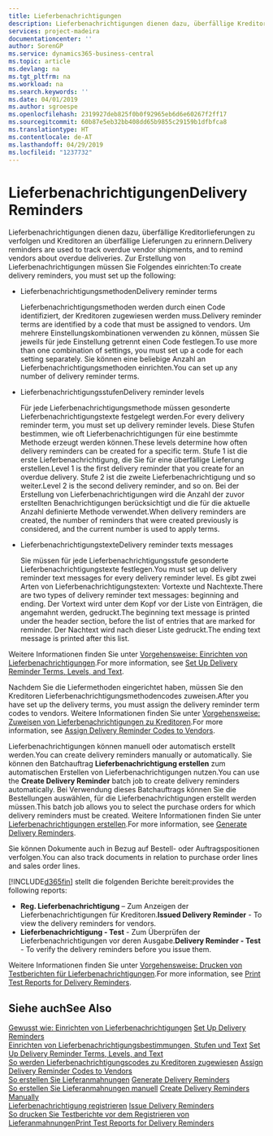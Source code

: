 ```yaml
---
title: Lieferbenachrichtigungen
description: Lieferbenachrichtigungen dienen dazu, überfällige Kreditorlieferungen zu verfolgen und Kreditoren an überfällige Lieferungen zu erinnern.
services: project-madeira
documentationcenter: ''
author: SorenGP
ms.service: dynamics365-business-central
ms.topic: article
ms.devlang: na
ms.tgt_pltfrm: na
ms.workload: na
ms.search.keywords: ''
ms.date: 04/01/2019
ms.author: sgroespe
ms.openlocfilehash: 2319927deb825f0b0f92965eb6d6e60267f2ff17
ms.sourcegitcommit: 60b87e5eb32bb408dd65b9855c29159b1dfbfca8
ms.translationtype: HT
ms.contentlocale: de-AT
ms.lasthandoff: 04/29/2019
ms.locfileid: "1237732"
---
```

# <a name="delivery-reminders"></a><span data-ttu-id="05707-103">Lieferbenachrichtigungen</span><span class="sxs-lookup"><span data-stu-id="05707-103">Delivery Reminders</span></span>
<span data-ttu-id="05707-104">Lieferbenachrichtigungen dienen dazu, überfällige Kreditorlieferungen zu verfolgen und Kreditoren an überfällige Lieferungen zu erinnern.</span><span class="sxs-lookup"><span data-stu-id="05707-104">Delivery reminders are used to track overdue vendor shipments, and to remind vendors about overdue deliveries.</span></span> <span data-ttu-id="05707-105">Zur Erstellung von Lieferbenachrichtigungen müssen Sie Folgendes einrichten:</span><span class="sxs-lookup"><span data-stu-id="05707-105">To create delivery reminders, you must set up the following:</span></span>  

- <span data-ttu-id="05707-106">Lieferbenachrichtigungsmethoden</span><span class="sxs-lookup"><span data-stu-id="05707-106">Delivery reminder terms</span></span>  

    <span data-ttu-id="05707-107">Lieferbenachrichtigungsmethoden werden durch einen Code identifiziert, der Kreditoren zugewiesen werden muss.</span><span class="sxs-lookup"><span data-stu-id="05707-107">Delivery reminder terms are identified by a code that must be assigned to vendors.</span></span> <span data-ttu-id="05707-108">Um mehrere Einstellungskombinationen verwenden zu können, müssen Sie jeweils für jede Einstellung getrennt einen Code festlegen.</span><span class="sxs-lookup"><span data-stu-id="05707-108">To use more than one combination of settings, you must set up a code for each setting separately.</span></span> <span data-ttu-id="05707-109">Sie können eine beliebige Anzahl an Lieferbenachrichtigungsmethoden einrichten.</span><span class="sxs-lookup"><span data-stu-id="05707-109">You can set up any number of delivery reminder terms.</span></span>  

- <span data-ttu-id="05707-110">Lieferbenachrichtigungsstufen</span><span class="sxs-lookup"><span data-stu-id="05707-110">Delivery reminder levels</span></span>  

    <span data-ttu-id="05707-111">Für jede Lieferbenachrichtigungsmethode müssen gesonderte Lieferbenachrichtigungstexte festgelegt werden.</span><span class="sxs-lookup"><span data-stu-id="05707-111">For every delivery reminder term, you must set up delivery reminder levels.</span></span> <span data-ttu-id="05707-112">Diese Stufen bestimmen, wie oft Lieferbenachrichtigungen für eine bestimmte Methode erzeugt werden können.</span><span class="sxs-lookup"><span data-stu-id="05707-112">These levels determine how often delivery reminders can be created for a specific term.</span></span> <span data-ttu-id="05707-113">Stufe 1 ist die erste Lieferbenachrichtigung, die Sie für eine überfällige Lieferung erstellen.</span><span class="sxs-lookup"><span data-stu-id="05707-113">Level 1 is the first delivery reminder that you create for an overdue delivery.</span></span> <span data-ttu-id="05707-114">Stufe 2 ist die zweite Lieferbenachrichtigung und so weiter.</span><span class="sxs-lookup"><span data-stu-id="05707-114">Level 2 is the second delivery reminder, and so on.</span></span> <span data-ttu-id="05707-115">Bei der Erstellung von Lieferbenachrichtigungen wird die Anzahl der zuvor erstellten Benachrichtigungen berücksichtigt und die für die aktuelle Anzahl definierte Methode verwendet.</span><span class="sxs-lookup"><span data-stu-id="05707-115">When delivery reminders are created, the number of reminders that were created previously is considered, and the current number is used to apply terms.</span></span>  

- <span data-ttu-id="05707-116">Lieferbenachrichtigungstexte</span><span class="sxs-lookup"><span data-stu-id="05707-116">Delivery reminder texts messages</span></span>  

    <span data-ttu-id="05707-117">Sie müssen für jede Lieferbenachrichtigungsstufe gesonderte Lieferbenachrichtigungstexte festlegen.</span><span class="sxs-lookup"><span data-stu-id="05707-117">You must set up delivery reminder text messages for every delivery reminder level.</span></span> <span data-ttu-id="05707-118">Es gibt zwei Arten von Lieferbenachrichtigungstexten: Vortexte und Nachtexte.</span><span class="sxs-lookup"><span data-stu-id="05707-118">There are two types of delivery reminder text messages: beginning and ending.</span></span> <span data-ttu-id="05707-119">Der Vortext wird unter dem Kopf vor der Liste von Einträgen, die angemahnt werden, gedruckt.</span><span class="sxs-lookup"><span data-stu-id="05707-119">The beginning text message is printed under the header section, before the list of entries that are marked for reminder.</span></span> <span data-ttu-id="05707-120">Der Nachtext wird nach dieser Liste gedruckt.</span><span class="sxs-lookup"><span data-stu-id="05707-120">The ending text message is printed after this list.</span></span>  

<span data-ttu-id="05707-121">Weitere Informationen finden Sie unter [Vorgehensweise: Einrichten von Lieferbenachrichtigungen](how-to-set-up-delivery-reminder-terms-levels-and-text.md).</span><span class="sxs-lookup"><span data-stu-id="05707-121">For more information, see [Set Up Delivery Reminder Terms, Levels, and Text](how-to-set-up-delivery-reminder-terms-levels-and-text.md).</span></span>  

<span data-ttu-id="05707-122">Nachdem Sie die Liefermethoden eingerichtet haben, müssen Sie den Kreditoren Lieferbenachrichtigungsmethodencodes zuweisen.</span><span class="sxs-lookup"><span data-stu-id="05707-122">After you have set up the delivery terms, you must assign the delivery reminder term codes to vendors.</span></span> <span data-ttu-id="05707-123">Weitere Informationen finden Sie unter [Vorgehensweise: Zuweisen von Lieferbenachrichtigungen zu Kreditoren](how-to-assign-delivery-reminder-codes-to-vendors.md).</span><span class="sxs-lookup"><span data-stu-id="05707-123">For more information, see [Assign Delivery Reminder Codes to Vendors](how-to-assign-delivery-reminder-codes-to-vendors.md).</span></span>  

<span data-ttu-id="05707-124">Lieferbenachrichtigungen können manuell oder automatisch erstellt werden.</span><span class="sxs-lookup"><span data-stu-id="05707-124">You can create delivery reminders manually or automatically.</span></span> <span data-ttu-id="05707-125">Sie können den Batchauftrag **Lieferbenachrichtigung erstellen** zum automatischen Erstellen von Lieferbenachrichtigungen nutzen.</span><span class="sxs-lookup"><span data-stu-id="05707-125">You can use the **Create Delivery Reminder** batch job to create delivery reminders automatically.</span></span> <span data-ttu-id="05707-126">Bei Verwendung dieses Batchauftrags können Sie die Bestellungen auswählen, für die Lieferbenachrichtigungen erstellt werden müssen.</span><span class="sxs-lookup"><span data-stu-id="05707-126">This batch job allows you to select the purchase orders for which delivery reminders must be created.</span></span> <span data-ttu-id="05707-127">Weitere Informationen finden Sie unter [Lieferbenachrichtigungen erstellen](how-to-issue-delivery-reminders.md).</span><span class="sxs-lookup"><span data-stu-id="05707-127">For more information, see [Generate Delivery Reminders](how-to-issue-delivery-reminders.md).</span></span>  

<span data-ttu-id="05707-128">Sie können Dokumente auch in Bezug auf Bestell- oder Auftragspositionen verfolgen.</span><span class="sxs-lookup"><span data-stu-id="05707-128">You can also track documents in relation to purchase order lines and sales order lines.</span></span>  

[!INCLUDE[d365fin](../../includes/d365fin_md.md)] <span data-ttu-id="05707-129">stellt die folgenden Berichte bereit:</span><span class="sxs-lookup"><span data-stu-id="05707-129">provides the following reports:</span></span>  

- <span data-ttu-id="05707-130">**Reg. Lieferbenachrichtigung** – Zum Anzeigen der Lieferbenachrichtigungen für Kreditoren.</span><span class="sxs-lookup"><span data-stu-id="05707-130">**Issued Delivery Reminder** - To view the delivery reminders for vendors.</span></span>  
- <span data-ttu-id="05707-131">**Lieferbenachrichtigung - Test** - Zum Überprüfen der Lieferbenachrichtigungen vor deren Ausgabe.</span><span class="sxs-lookup"><span data-stu-id="05707-131">**Delivery Reminder - Test** - To verify the delivery reminders before you issue them.</span></span>  

<span data-ttu-id="05707-132">Weitere Informationen finden Sie unter [Vorgehensweise: Drucken von Testberichten für  Lieferbenachrichtigungen](how-to-print-test-reports-for-delivery-reminders.md).</span><span class="sxs-lookup"><span data-stu-id="05707-132">For more information, see [Print Test Reports for Delivery Reminders](how-to-print-test-reports-for-delivery-reminders.md).</span></span>  

## <a name="see-also"></a><span data-ttu-id="05707-133">Siehe auch</span><span class="sxs-lookup"><span data-stu-id="05707-133">See Also</span></span>  
 <span data-ttu-id="05707-134">[Gewusst wie: Einrichten von Lieferbenachrichtigungen](how-to-set-up-delivery-reminders.md) </span><span class="sxs-lookup"><span data-stu-id="05707-134">[Set Up Delivery Reminders](how-to-set-up-delivery-reminders.md) </span></span>  
 <span data-ttu-id="05707-135">[Einrichten von Lieferbenachrichtigungsbestimmungen, Stufen und Text](how-to-set-up-delivery-reminder-terms-levels-and-text.md) </span><span class="sxs-lookup"><span data-stu-id="05707-135">[Set Up Delivery Reminder Terms, Levels, and Text](how-to-set-up-delivery-reminder-terms-levels-and-text.md) </span></span>  
 <span data-ttu-id="05707-136">[So werden Lieferbenachrichtigungscodes zu Kreditoren zugewiesen](how-to-assign-delivery-reminder-codes-to-vendors.md) </span><span class="sxs-lookup"><span data-stu-id="05707-136">[Assign Delivery Reminder Codes to Vendors](how-to-assign-delivery-reminder-codes-to-vendors.md) </span></span>  
 <span data-ttu-id="05707-137">[So erstellen Sie Lieferanmahnungen](how-to-generate-delivery-reminders.md) </span><span class="sxs-lookup"><span data-stu-id="05707-137">[Generate Delivery Reminders](how-to-generate-delivery-reminders.md) </span></span>  
 <span data-ttu-id="05707-138">[So erstellen Sie Lieferanmahnungen manuell](how-to-create-delivery-reminders-manually.md) </span><span class="sxs-lookup"><span data-stu-id="05707-138">[Create Delivery Reminders Manually](how-to-create-delivery-reminders-manually.md) </span></span>  
 <span data-ttu-id="05707-139">[Lieferbenachrichtigung registrieren](how-to-issue-delivery-reminders.md) </span><span class="sxs-lookup"><span data-stu-id="05707-139">[Issue Delivery Reminders](how-to-issue-delivery-reminders.md) </span></span>  
 [<span data-ttu-id="05707-140">So drucken Sie Testberichte vor dem Registrieren von Lieferanmahnungen</span><span class="sxs-lookup"><span data-stu-id="05707-140">Print Test Reports for Delivery Reminders</span></span>](how-to-print-test-reports-for-delivery-reminders.md)
